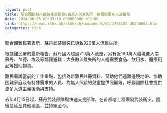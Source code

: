 ```yaml
---
layout: post
title: 聯合國指蘇丹武裝衝突致逾9百萬人流離失所　籲國際更多人道援助
date: 2024-06-05 00:33:10.000000000 +08:00
link: https://news.rthk.hk/rthk/ch/component/k2/1756104-20240605.htm
categories: rthk
---
```


聯合國難民署表示，蘇丹武裝衝突已導致920萬人流離失所。

根據難民署的最新報告，蘇丹國內超過710萬人流竄，另有近190萬人越境進入南蘇丹、乍德、埃及等鄰國避難；大多數流離失所的人極需要食品、飲用水、醫療用品等援助物資。

難民署說當前的工作重點，包括為新難民註冊資料、幫助他們遠離邊境地帶、協助困難家庭及有特殊需求的人員、為無人照顧的兒童提供照顧等，呼籲國際社會提供更多人道主義援助與支持。

去年4月15日起，蘇丹武裝部隊與快速支援部隊，在首都喀土穆爆發武裝衝突，隨後蔓延至其他地區，並持續至今。
